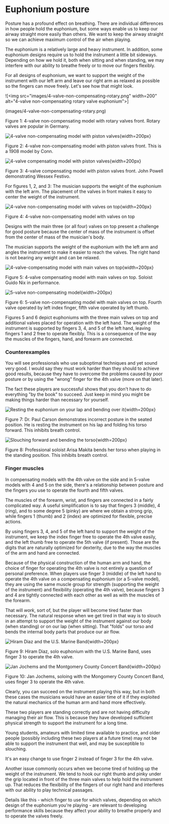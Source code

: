# Euphonium posture

Posture has a profound effect on breathing. There are individual differences in how people hold the euphonium, but some ways enable us to keep our airway straight more easily than others. We want to keep the airway straight so we can achieve maximum control of the air when playing. 

The euphonium is a relatively large and heavy instrument. In addition, some euphonium designs require us to hold the instrument a little bit sideways. Depending on how we hold it, both when sitting and when standing, we may interfere with our ability to breathe freely or to move our fingers flexibly. 

For all designs of euphonium, we want to support the weight of the instrument with our left arm and leave our right arm as relaxed as possible so the fingers can move freely. Let's see how that might look. 

![<img src="images/4-valve-non-compensating-rotary.png" width=200" alt="4-valve non-compensating rotary valve euphonium">]

(images/4-valve-non-compensating-rotary.png)

Figure 1: 4-valve non-compensating model with rotary valves front. Rotary valves are popular in Germany.

![4-valve non-compensating model with piston valves](images/4-valve-non-compensating-piston.png){width=200px}

Figure 2: 4-valve non-compensating model with piston valves front. This is a 1908 model by Conn.

![4-valve compensating model with piston valves](images/4-valve-compensating-piston-with-valves-front.png){width=200px}

Figure 3: 4-valve compensating model with piston valves front. John Powell demonstrating Wessex Festivo.

For figures 1, 2, and 3: The musician supports the weight of the euphonium with the left arm. The placement of the valves in front makes it easy to center the weight of the instrument. 

![4-valve non-compensating model with valves on top](images/4-valve-non-compensating-valves-on-top.png){width=200px}

Figure 4: 4-valve non-compensating model with valves on top 

Designs with the main three (or all four) valves on top present a challenge for good posture because the center of mass of the instrument is offset from the center of mass of the musician's body. 

The musician supports the weight of the euphonium with the left arm and angles the instrument to make it easier to reach the valves. The right hand is not bearing any weight and can be relaxed. 

![4-valve-compensating model with main valves on top](images/4-valve-compensating-model-main-valves-top.png){width=200px}

Figure 5: 4-valve compensating model with main valves on top. Soloist Guido Nix in performance.

![5-valve non-compensating model](images/5-valve-non-compensating-euphonium.png){width=200px}

Figure 6: 5-valve non-compensating model with main valves on top. Fourth valve operated by left index finger, fifth valve operated by left thumb. 

Figures 5 and 6 depict euphoniums with the three main valves on top and additional valves placed for operation with the left hand. The weight of the instrument is supported by fingers 3, 4, and 5 of the left hand, leaving fingers 1 and 2 free to operate flexibly. This is a consequence of the way the muscles of the fingers, hand, and forearm are connected. 

### Counterexamples 

You will see professionals who use suboptimal techniques and yet sound very good. I would say they must work harder than they should to achieve good results, because they have to overcome the problems caused by poor posture or by using the "wrong" finger for the 4th valve (more on that later). 

The fact these players are successful shows that you don't have to do everything "by the book" to succeed. Just keep in mind you might be making things harder than necessary for yourself.

![Resting the euphonium on your lap and bending over it](images/incorrect-euphonium-posture-seated.png){width=200px} 

Figure 7: Dr. Paul Carson demonstrates incorrect posture in the seated position. He is resting the instrument on his lap and folding his torso forward. This inhibits breath control. 

![Slouching forward and bending the torso](images/incorrect-euphonium-posture-standing.png){width=200px}

Figure 8: Professional soloist Arisa Makita bends her torso when playing in the standing position. This inhibits breath control. 

### Finger muscles 

In compensating models with the 4th valve on the side and in 5-valve models with 4 and 5 on the side, there's a relationship between posture and the fingers you use to operate the fourth and fifth valves. 

The muscles of the forearm, wrist, and fingers are connected in a fairly complicated way. A useful simplification is to say that fingers 3 (middle), 4 (ring), and to some degree 5 (pinky) are where we obtain a strong grip, while fingers 1 (thumb) and 2 (index) are optimized for flexible, precise actions. 

By using fingers 3, 4, and 5 of the left hand to support the weight of the instrument, we keep the index finger free to operate the 4th valve easily, and the left thumb free to operate the 5th valve (if present). Those are the digits that are naturally optimized for dexterity, due to the way the muscles of the arm and hand are connected. 

Because of the physical construction of the human arm and hand, the choice of finger for operating the 4th valve is not entirely a question of personal preference. When players use finger 3 (middle) of the left hand to operate the 4th valve on a compensating euphonium (or a 5-valve model), they are using the same muscle group for strength (supporting the weight of the instrument) and flexibility (operating the 4th valve), because fingers 3 and 4 are tightly connected with each other as well as with the muscles of the forearm. 

That will _work_, sort of, but the player will become tired faster than necessary. The natural response when we get tired in that way is to slouch in an attempt to support the weight of the instrument against our body (when standing) or on our lap (when sitting). That "folds" our torso and bends the internal body parts that produce our air flow. 

![Hiram Diaz and the U.S. Marine Band](images/Hiram%20Diaz.png){width=200px}

Figure 9: Hiram Diaz, solo euphonium with the U.S. Marine Band, uses finger 3 to operate the 4th valve. 

![Jan Jochems and the Montgomery County Concert Band](images/Jan%20Jochems.png){width=200px}

Figure 10: Jan Jochems, soloing with the Mongomery County Concert Band, uses finger 3 to operate the 4th valve.

Clearly, you can succeed on the instrument playing this way, but in both these cases the musicians would have an easier time of it if they exploited the natural mechanics of the human arm and hand more effectively. 

These two players are standing correctly and are not having difficulty managing their air flow. This is because they have developed sufficient physical strength to support the instrument for a long time. 

Young students, amateurs with limited time available to practice, and older people (possibly including these two players at a future time) may not be able to support the instrument that well, and may be susceptible to slouching.

It's an easy change to use finger 2 instead of finger 3 for the 4th valve.

Another issue commonly occurs when we become tired of holding up the weight of the instrument. We tend to hook our right thumb and pinky under the grip located in front of the three main valves to help hold the instrument up. That reduces the flexibility of the fingers of our right hand and interferes with our ability to play technical passages. 

Details like this - which finger to use for which valves, depending on which design of the euphonium you're playing - are relevant to developing performance skills because they affect your ability to breathe properly and to operate the valves freely. 